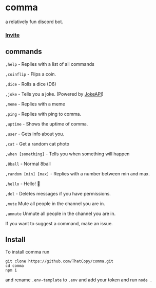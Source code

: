 # comma
a relatively fun discord bot.

### [Invite](https://discord.com/api/oauth2/authorize?client_id=749193946046922823&permissions=388166&scope=bot)

## commands
`,help` - Replies with a list of all commands

`,coinflip` - Flips a coin.

`,dice` - Rolls a dice (D6)

`,joke` - Tells you a joke. (Powered by [JokeAPI](https://jokeapi.dev))

`,meme` - Replies with a meme

`,ping` - Replies with ping to comma.

`,uptime` - Shows the uptime of comma.

`,user` - Gets info about you.

`,cat` - Get a random cat photo

`,when [something]` - Tells you when something will happen

`,8ball` - Normal 8ball

`,random [min] [max]` - Replies with a number between min and max.

`,hello` - Hello! 👋

`,del` - Deletes messages if you have permissions.

`,mute` Mute all people in the channel you are in.

`,unmute` Unmute all people in the channel you are in.


If you want to suggest a command, make an issue.

## Install
To install comma run
```
git clone https://github.com/ThatCopy/comma.git
cd comma
npm i
```
and rename `.env-template` to `.env` and add your token and run `node .`
